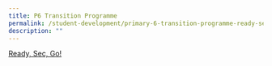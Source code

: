 ```yaml
---
title: P6 Transition Programme
permalink: /student-development/primary-6-transition-programme-ready-sec-go/
description: ""
---
```




[Ready, Sec, Go!](https://moe-southviewpri-staging.netlify.app//departments/student-development/primary-6-transition-programme-ready-sec-go/)